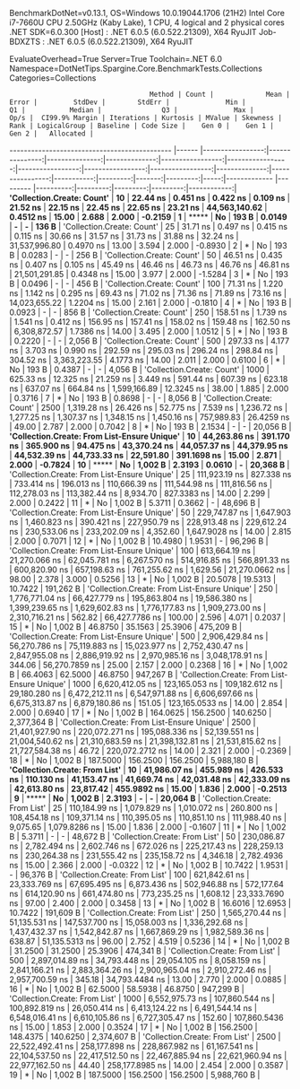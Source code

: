 
BenchmarkDotNet=v0.13.1, OS=Windows 10.0.19044.1706 (21H2)
Intel Core i7-7660U CPU 2.50GHz (Kaby Lake), 1 CPU, 4 logical and 2 physical cores
.NET SDK=6.0.300
  [Host]     : .NET 6.0.5 (6.0.522.21309), X64 RyuJIT
  Job-BDXZTS : .NET 6.0.5 (6.0.522.21309), X64 RyuJIT

EvaluateOverhead=True  Server=True  Toolchain=.NET 6.0  
Namespace=DotNetTips.Spargine.Core.BenchmarkTests.Collections  Categories=Collections  

                                       Method | Count |             Mean |          Error |         StdDev |        StdErr |              Min |               Q1 |           Median |               Q3 |              Max |          Op/s |  CI99.9% Margin | Iterations | Kurtosis | MValue | Skewness | Rank | LogicalGroup | Baseline | Code Size |    Gen 0 |    Gen 1 |    Gen 2 |   Allocated |
--------------------------------------------- |------ |-----------------:|---------------:|---------------:|--------------:|-----------------:|-----------------:|-----------------:|-----------------:|-----------------:|--------------:|----------------:|-----------:|---------:|-------:|---------:|-----:|------------- |--------- |----------:|---------:|---------:|---------:|------------:|
                   **'Collection.Create: Count'** |    **10** |         **22.44 ns** |       **0.451 ns** |       **0.422 ns** |      **0.109 ns** |         **21.52 ns** |         **22.15 ns** |         **22.45 ns** |         **22.65 ns** |         **23.21 ns** | **44,563,140.62** |       **0.4512 ns** |      **15.00** |    **2.688** |  **2.000** |  **-0.2159** |    **1** |            ***** |       **No** |     **193 B** |   **0.0149** |        **-** |        **-** |       **136 B** |
                   'Collection.Create: Count' |    25 |         31.71 ns |       0.497 ns |       0.415 ns |      0.115 ns |         30.66 ns |         31.57 ns |         31.73 ns |         31.88 ns |         32.24 ns | 31,537,996.80 |       0.4970 ns |      13.00 |    3.594 |  2.000 |  -0.8930 |    2 |            * |       No |     193 B |   0.0283 |        - |        - |       256 B |
                   'Collection.Create: Count' |    50 |         46.51 ns |       0.435 ns |       0.407 ns |      0.105 ns |         45.49 ns |         46.46 ns |         46.73 ns |         46.76 ns |         46.81 ns | 21,501,291.85 |       0.4348 ns |      15.00 |    3.977 |  2.000 |  -1.5284 |    3 |            * |       No |     193 B |   0.0496 |        - |        - |       456 B |
                   'Collection.Create: Count' |   100 |         71.31 ns |       1.220 ns |       1.142 ns |      0.295 ns |         69.43 ns |         71.02 ns |         71.36 ns |         71.89 ns |         73.16 ns | 14,023,655.22 |       1.2204 ns |      15.00 |    2.161 |  2.000 |  -0.1810 |    4 |            * |       No |     193 B |   0.0923 |        - |        - |       856 B |
                   'Collection.Create: Count' |   250 |        158.51 ns |       1.739 ns |       1.541 ns |      0.412 ns |        156.95 ns |        157.41 ns |        158.02 ns |        159.48 ns |        162.50 ns |  6,308,872.57 |       1.7386 ns |      14.00 |    3.495 |  2.000 |   1.0512 |    5 |            * |       No |     193 B |   0.2220 |        - |        - |     2,056 B |
                   'Collection.Create: Count' |   500 |        297.33 ns |       4.177 ns |       3.703 ns |      0.990 ns |        292.59 ns |        295.03 ns |        296.24 ns |        298.84 ns |        304.52 ns |  3,363,223.55 |       4.1773 ns |      14.00 |    2.011 |  2.000 |   0.6100 |    6 |            * |       No |     193 B |   0.4387 |        - |        - |     4,056 B |
                   'Collection.Create: Count' |  1000 |        625.33 ns |      12.325 ns |      21.259 ns |      3.449 ns |        591.44 ns |        607.39 ns |        623.18 ns |        637.07 ns |        664.84 ns |  1,599,166.89 |      12.3245 ns |      38.00 |    1.885 |  2.000 |   0.3716 |    7 |            * |       No |     193 B |   0.8698 |        - |        - |     8,056 B |
                   'Collection.Create: Count' |  2500 |      1,319.28 ns |      26.426 ns |      52.775 ns |      7.539 ns |      1,236.72 ns |      1,277.25 ns |      1,307.37 ns |      1,348.15 ns |      1,450.16 ns |    757,989.83 |      26.4259 ns |      49.00 |    2.787 |  2.000 |   0.7042 |    8 |            * |       No |     193 B |   2.1534 |        - |        - |    20,056 B |
 **'Collection.Create: From List-Ensure Unique'** |    **10** |     **44,263.86 ns** |     **391.170 ns** |     **365.900 ns** |     **94.475 ns** |     **43,370.24 ns** |     **44,057.37 ns** |     **44,379.95 ns** |     **44,532.39 ns** |     **44,733.33 ns** |     **22,591.80** |     **391.1698 ns** |      **15.00** |    **2.871** |  **2.000** |  **-0.7824** |   **10** |            ***** |       **No** |   **1,002 B** |   **2.3193** |   **0.0610** |        **-** |    **20,368 B** |
 'Collection.Create: From List-Ensure Unique' |    25 |    111,923.19 ns |     827.338 ns |     733.414 ns |    196.013 ns |    110,666.39 ns |    111,544.98 ns |    111,816.56 ns |    112,278.03 ns |    113,382.44 ns |      8,934.70 |     827.3383 ns |      14.00 |    2.299 |  2.000 |   0.2422 |   11 |            * |       No |   1,002 B |   5.3711 |   0.3662 |        - |    48,696 B |
 'Collection.Create: From List-Ensure Unique' |    50 |    229,747.87 ns |   1,647.903 ns |   1,460.823 ns |    390.421 ns |    227,950.79 ns |    228,913.48 ns |    229,612.24 ns |    230,533.06 ns |    233,202.09 ns |      4,352.60 |   1,647.9028 ns |      14.00 |    2.815 |  2.000 |   0.7071 |   12 |            * |       No |   1,002 B |  10.4980 |   1.9531 |        - |    96,296 B |
 'Collection.Create: From List-Ensure Unique' |   100 |    613,664.19 ns |  21,270.066 ns |  62,045.781 ns |  6,267.570 ns |    514,916.85 ns |    566,891.33 ns |    600,820.90 ns |    657,198.63 ns |    761,255.62 ns |      1,629.56 |  21,270.0662 ns |      98.00 |    2.378 |  3.000 |   0.5256 |   13 |            * |       No |   1,002 B |  20.5078 |  19.5313 |  10.7422 |   191,262 B |
 'Collection.Create: From List-Ensure Unique' |   250 |  1,776,771.04 ns |  66,427.779 ns | 195,863.804 ns | 19,586.380 ns |  1,399,239.65 ns |  1,629,602.83 ns |  1,776,177.83 ns |  1,909,273.00 ns |  2,310,716.21 ns |        562.82 |  66,427.7786 ns |     100.00 |    2.596 |  4.071 |   0.2037 |   15 |            * |       No |   1,002 B |  46.8750 |  35.1563 |  25.3906 |   475,209 B |
 'Collection.Create: From List-Ensure Unique' |   500 |  2,906,429.84 ns |  56,270.786 ns |  75,119.883 ns | 15,023.977 ns |  2,752,430.47 ns |  2,847,955.08 ns |  2,886,919.92 ns |  2,970,985.16 ns |  3,048,178.91 ns |        344.06 |  56,270.7859 ns |      25.00 |    2.157 |  2.000 |   0.2368 |   16 |            * |       No |   1,002 B |  66.4063 |  62.5000 |  46.8750 |   947,267 B |
 'Collection.Create: From List-Ensure Unique' |  1000 |  6,620,412.05 ns | 123,165.053 ns | 109,182.612 ns | 29,180.280 ns |  6,472,212.11 ns |  6,547,971.88 ns |  6,606,697.66 ns |  6,675,313.87 ns |  6,879,180.86 ns |        151.05 | 123,165.0533 ns |      14.00 |    2.854 |  2.000 |   0.6940 |   17 |            * |       No |   1,002 B | 164.0625 | 156.2500 | 140.6250 | 2,377,364 B |
 'Collection.Create: From List-Ensure Unique' |  2500 | 21,401,927.90 ns | 220,072.271 ns | 195,088.336 ns | 52,139.551 ns | 21,004,540.62 ns | 21,310,683.59 ns | 21,398,132.81 ns | 21,531,815.62 ns | 21,727,584.38 ns |         46.72 | 220,072.2712 ns |      14.00 |    2.321 |  2.000 |  -0.2369 |   18 |            * |       No |   1,002 B | 187.5000 | 156.2500 | 156.2500 | 5,988,180 B |
               **'Collection.Create: From List'** |    **10** |     **41,986.07 ns** |     **455.989 ns** |     **426.533 ns** |    **110.130 ns** |     **41,153.47 ns** |     **41,669.74 ns** |     **42,031.48 ns** |     **42,333.09 ns** |     **42,613.80 ns** |     **23,817.42** |     **455.9892 ns** |      **15.00** |    **1.836** |  **2.000** |  **-0.2513** |    **9** |            ***** |       **No** |   **1,002 B** |   **2.3193** |        **-** |        **-** |    **20,064 B** |
               'Collection.Create: From List' |    25 |    110,184.99 ns |   1,079.829 ns |   1,010.072 ns |    260.800 ns |    108,454.18 ns |    109,371.14 ns |    110,395.05 ns |    110,851.10 ns |    111,988.40 ns |      9,075.65 |   1,079.8286 ns |      15.00 |    1.836 |  2.000 |  -0.1607 |   11 |            * |       No |   1,002 B |   5.3711 |        - |        - |    48,672 B |
               'Collection.Create: From List' |    50 |    230,086.87 ns |   2,782.494 ns |   2,602.746 ns |    672.026 ns |    225,217.43 ns |    228,259.13 ns |    230,264.38 ns |    231,555.42 ns |    235,158.72 ns |      4,346.18 |   2,782.4936 ns |      15.00 |    2.366 |  2.000 |  -0.0322 |   12 |            * |       No |   1,002 B |  10.7422 |   1.9531 |        - |    96,376 B |
               'Collection.Create: From List' |   100 |    621,842.61 ns |  23,333.769 ns |  67,695.495 ns |  6,873.436 ns |    502,946.88 ns |    572,177.64 ns |    614,120.90 ns |    661,474.80 ns |    773,235.25 ns |      1,608.12 |  23,333.7690 ns |      97.00 |    2.400 |  2.000 |   0.3458 |   13 |            * |       No |   1,002 B |  16.6016 |  12.6953 |  10.7422 |   191,609 B |
               'Collection.Create: From List' |   250 |  1,565,270.44 ns |  51,135.531 ns | 147,537.700 ns | 15,058.003 ns |  1,336,292.68 ns |  1,437,432.37 ns |  1,542,842.87 ns |  1,667,869.29 ns |  1,982,589.36 ns |        638.87 |  51,135.5313 ns |      96.00 |    2.752 |  4.519 |   0.5236 |   14 |            * |       No |   1,002 B |  31.2500 |  31.2500 |  25.3906 |   474,341 B |
               'Collection.Create: From List' |   500 |  2,897,014.89 ns |  34,793.448 ns |  29,054.105 ns |  8,058.159 ns |  2,841,166.21 ns |  2,883,364.26 ns |  2,900,965.04 ns |  2,910,272.46 ns |  2,957,700.59 ns |        345.18 |  34,793.4484 ns |      13.00 |    2.770 |  2.000 |   0.0885 |   16 |            * |       No |   1,002 B |  62.5000 |  58.5938 |  46.8750 |   947,299 B |
               'Collection.Create: From List' |  1000 |  6,552,975.73 ns | 107,860.544 ns | 100,892.819 ns | 26,050.414 ns |  6,413,124.22 ns |  6,491,544.14 ns |  6,548,016.41 ns |  6,610,105.86 ns |  6,727,305.47 ns |        152.60 | 107,860.5436 ns |      15.00 |    1.853 |  2.000 |   0.3524 |   17 |            * |       No |   1,002 B | 156.2500 | 148.4375 | 140.6250 | 2,374,607 B |
               'Collection.Create: From List' |  2500 | 22,522,492.41 ns | 258,177.898 ns | 228,867.982 ns | 61,167.541 ns | 22,104,537.50 ns | 22,417,512.50 ns | 22,467,885.94 ns | 22,621,960.94 ns | 22,977,162.50 ns |         44.40 | 258,177.8985 ns |      14.00 |    2.454 |  2.000 |   0.3587 |   19 |            * |       No |   1,002 B | 187.5000 | 156.2500 | 156.2500 | 5,988,760 B |
